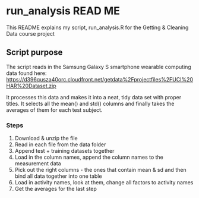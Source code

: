 # run_analysis READ ME 

This README explains my script, run_analysis.R for the Getting & Cleaning Data course project

## Script purpose

The script reads in the Samsung Galaxy S smartphone wearable computing data found here: https://d396qusza40orc.cloudfront.net/getdata%2Fprojectfiles%2FUCI%20HAR%20Dataset.zip

It processes this data and makes it into a neat, tidy data set with proper titles. It selects all the mean() and std() columns and finally takes the averages of them for each test subject.

### Steps
1. Download & unzip the file
2. Read in each file from the data folder
3. Append test + training datasets together
4. Load in the column names, append the column names to the measurement data
5. Pick out the right columns - the ones that contain mean & sd and then bind all data together into one table
6. Load in activity names, look at them, change all factors to activity names
7. Get the averages for the last step

